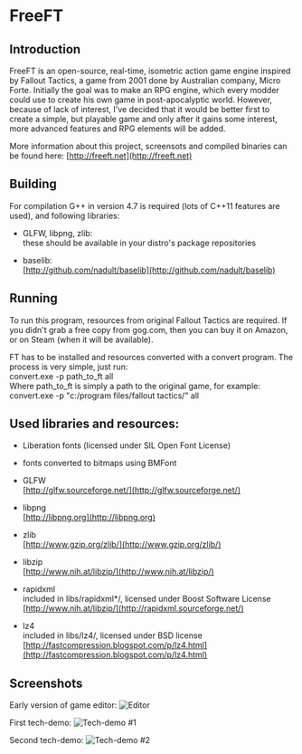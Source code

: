 # FreeFT




## Introduction
FreeFT is an open-source, real-time, isometric action game engine
inspired by Fallout Tactics, a game from 2001 done by Australian company,
Micro Forte. Initially the goal was to make an RPG engine, which every
modder could use to create his own game in post-apocalyptic world. However,
because of lack of interest, I've decided that it would be better first to
create a simple, but playable game and only after it gains some interest,
more advanced features and RPG elements will be added.

More information about this project, screensots and compiled binaries can be found here:
[http://freeft.net](http://freeft.net)


## Building
For compilation G++ in version 4.7 is required (lots of C++11 features are
used), and following libraries:

* GLFW, libpng, zlib:  
	these should be available in your distro's package repositories

* baselib:  
	[http://github.com/nadult/baselib](http://github.com/nadult/baselib)

## Running
To run this program, resources from original Fallout Tactics are required.
If you didn't grab a free copy from gog.com, then you can buy it on Amazon,
or on Steam (when it will be available).

FT has to be installed and resources converted with a convert program.
The process is very simple, just run:  
convert.exe -p path\_to\_ft all  
Where path\_to\_ft is simply a path to the original game, for example:  
convert.exe -p "c:/program files/fallout tactics/" all


## Used libraries and resources:
* Liberation fonts (licensed under SIL Open Font License)

* fonts converted to bitmaps using BMFont

* GLFW  
	[http://glfw.sourceforge.net/](http://glfw.sourceforge.net/)

* libpng  
	[http://libpng.org](http://libpng.org)

* zlib  
	[http://www.gzip.org/zlib/](http://www.gzip.org/zlib/)

* libzip  
	[http://www.nih.at/libzip/](http://www.nih.at/libzip/)

* rapidxml  
	included in libs/rapidxml*/, licensed under Boost Software License  
	[http://www.nih.at/libzip/](http://rapidxml.sourceforge.net/)

* lz4  
	included in libs/lz4/, licensed under BSD license  
	[http://fastcompression.blogspot.com/p/lz4.html](http://fastcompression.blogspot.com/p/lz4.html)

## Screenshots

Early version of game editor:
![](http://freeft.pl/wp-content/uploads/2014/03/techdemo1c.jpg "Editor")

First tech-demo:
![](http://freeft.pl/wp-content/uploads/2014/03/techdemo1b.jpg "Tech-demo #1")

Second tech-demo:
![](http://freeft.pl/wp-content/uploads/2014/03/screen2.jpg "Tech-demo #2")
